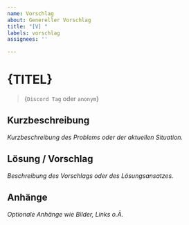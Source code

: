 ```yaml
---
name: Vorschlag
about: Genereller Vorschlag
title: "[V] "
labels: vorschlag
assignees: ''

---
```


# {TITEL}

> {`Discord Tag` oder `anonym`}

## Kurzbeschreibung
*Kurzbeschreibung des Problems oder der aktuellen Situation.*

## Lösung / Vorschlag
*Beschreibung des Vorschlags oder des Lösungsansatzes.*

## Anhänge
*Optionale Anhänge wie Bilder, Links o.Ä.*
